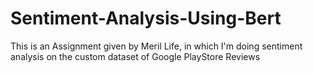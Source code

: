 # Sentiment-Analysis-Using-Bert
This is an Assignment given by Meril Life, in which I'm doing sentiment analysis on the custom dataset of Google PlayStore Reviews

